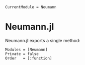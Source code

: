 ```@meta
CurrentModule = Neumann
```

# Neumann.jl

Neumann.jl exports a single method:

```@autodocs
Modules = [Neumann]
Private = false
Order   = [:function]
```